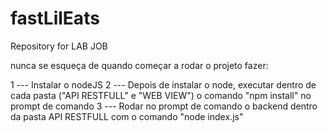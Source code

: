 # fastLilEats
Repository for LAB JOB


nunca se esqueça de quando começar a rodar o projeto fazer:

1 --- Instalar o nodeJS
2 --- Depois de instalar o node, executar dentro de cada pasta ("API RESTFULL" e "WEB VIEW") o comando "npm install" no prompt de comando
3 --- Rodar no prompt de comando o backend dentro da pasta API RESTFULL com o comando "node index.js"